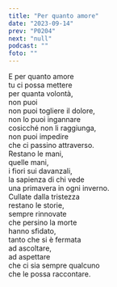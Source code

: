 ```yaml
---
title: "Per quanto amore"
date: "2023-09-14"
prev: "P0204"
next: "null"
podcast: ""
foto: ""
---
```


E per quanto amore  
tu ci  possa mettere  
per quanta volontà,  
non puoi  
non puoi togliere il dolore,  
non lo puoi ingannare  
cosicché non li raggiunga,  
non puoi impedire   
che ci passino attraverso.  
Restano le mani,  
quelle mani,  
i fiori sui davanzali,  
la sapienza di chi vede  
una primavera in ogni inverno.  
Cullate dalla tristezza  
restano le storie,  
sempre rinnovate  
che persino la morte  
hanno sfidato,  
tanto che si è fermata  
ad ascoltare,  
ad aspettare  
che ci sia sempre qualcuno  
che le possa raccontare.